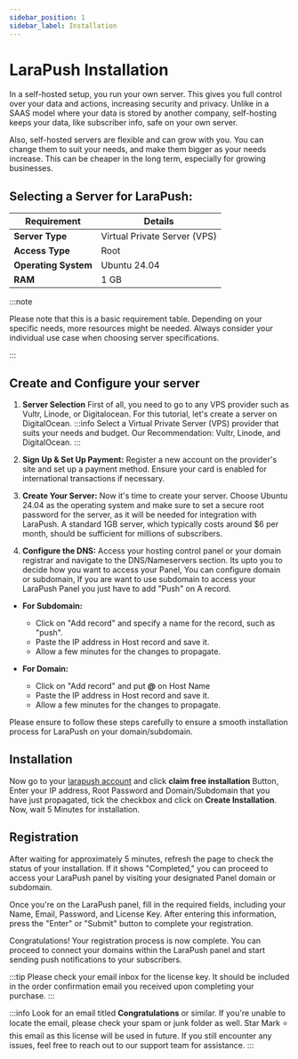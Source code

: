 ```yaml
---
sidebar_position: 1
sidebar_label: Installation
---
```


# LaraPush Installation

In a self-hosted setup, you run your own server. This gives you full control over your data and actions, increasing security and privacy. Unlike in a SAAS model where your data is stored by another company, self-hosting keeps your data, like subscriber info, safe on your own server.

Also, self-hosted servers are flexible and can grow with you. You can change them to suit your needs, and make them bigger as your needs increase. This can be cheaper in the long term, especially for growing businesses.

## Selecting a Server for LaraPush:

| Requirement          | Details                      |
| -------------------- | ---------------------------- |
| **Server Type**      | Virtual Private Server (VPS) |
| **Access Type**      | Root                         |
| **Operating System** | Ubuntu 24.04                 |
| **RAM**              | 1 GB                         |

:::note

Please note that this is a basic requirement table. Depending on your specific needs, more resources might be needed. Always consider your individual use case when choosing server specifications.

:::

## Create and Configure your server

1. **Server Selection** First of all, you need to go to any VPS provider such as Vultr, Linode, or Digitalocean. For this tutorial, let's create a server on DigitalOcean.
   :::info
   Select a Virtual Private Server (VPS) provider that suits your needs and budget. Our Recommendation: Vultr, Linode, and DigitalOcean.
   :::

2. **Sign Up & Set Up Payment:** Register a new account on the provider's site and set up a payment method. Ensure your card is enabled for international transactions if necessary.

3. **Create Your Server:** Now it's time to create your server. Choose Ubuntu 24.04 as the operating system and make sure to set a secure root password for the server, as it will be needed for integration with LaraPush. A standard 1GB server, which typically costs around $6 per month, should be sufficient for millions of subscribers.

4. **Configure the DNS:** Access your hosting control panel or your domain registrar and navigate to the DNS/Nameservers section.
   Its upto you to decide how you want to access your Panel, You can configure domain or subdomain, If you are want to use subdomain to access your LaraPush Panel you just have to add "Push" on A record.

- **For Subdomain:**

  - Click on "Add record" and specify a name for the record, such as "push".
  - Paste the IP address in Host record and save it.
  - Allow a few minutes for the changes to propagate.

- **For Domain:**
  - Click on "Add record" and put **@** on Host Name
  - Paste the IP address in Host record and save it.
  - Allow a few minutes for the changes to propagate.

Please ensure to follow these steps carefully to ensure a smooth installation process for LaraPush on your domain/subdomain.

## Installation

Now go to your [larapush account](https://larapush.com/orders/) and click **claim free installation** Button, Enter your IP address, Root Password and Domain/Subdomain that you have just propagated, tick the checkbox and click on **Create Installation**. Now, wait 5 Minutes for installation.

## Registration

After waiting for approximately 5 minutes, refresh the page to check the status of your installation. If it shows "Completed," you can proceed to access your LaraPush panel by visiting your designated Panel domain or subdomain.

Once you're on the LaraPush panel, fill in the required fields, including your Name, Email, Password, and License Key. After entering this information, press the "Enter" or "Submit" button to complete your registration.

Congratulations! Your registration process is now complete. You can proceed to connect your domains within the LaraPush panel and start sending push notifications to your subscribers.

:::tip
Please check your email inbox for the license key. It should be included in the order confirmation email you received upon completing your purchase.
:::

:::info
Look for an email titled **Congratulations** or similar. If you're unable to locate the email, please check your spam or junk folder as well. Star Mark ⭐️ this email as this license will be used in future. If you still encounter any issues, feel free to reach out to our support team for assistance.
:::
